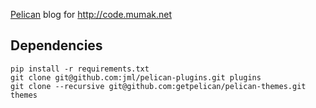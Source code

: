 [Pelican](http://blog.getpelican.com/) blog for http://code.mumak.net

## Dependencies

    pip install -r requirements.txt
    git clone git@github.com:jml/pelican-plugins.git plugins
    git clone --recursive git@github.com:getpelican/pelican-themes.git themes
